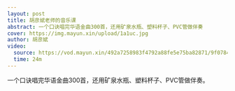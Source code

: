 ```yaml
---
layout: post
title: 胡彦斌老师的音乐课
abstract: 一个口诀唱完华语金曲300首，还用矿泉水瓶、塑料杯子、PVC管做伴奏
cover: https://img.mayun.xin/upload/1a1uc.jpg
author: 胡彦斌
video:
  source: https://vod.mayun.xin/492a7258983f4792a88fe5e75ba82871/9f0784c6d711473598df071c9b76a23c-d8e8e6edf9f5ef119fa270f56174af14-sd.mp4
  time: 24m
---
```


一个口诀唱完华语金曲300首，还用矿泉水瓶、塑料杯子、PVC管做伴奏。